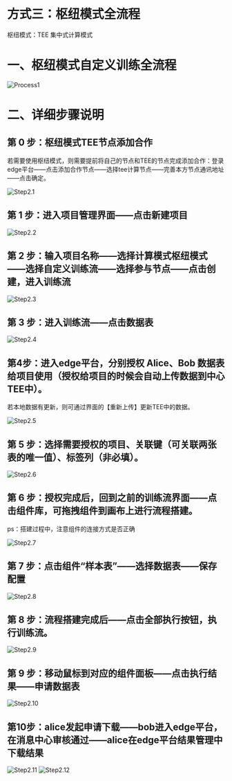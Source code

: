 # 方式三：枢纽模式全流程

枢纽模式：TEE 集中式计算模式

# 一、枢纽模式自定义训练全流程

![Process1](../../imgs/method3-1.jpeg)

# 二、详细步骤说明

## 第 0 步：枢纽模式TEE节点添加合作

若需要使用枢纽模式，则需要提前将自己的节点和TEE的节点完成添加合作：登录edge平台——点击添加合作节点——选择tee计算节点——完善本方节点通讯地址——点击确定。

![Step2.1](../../imgs/method3-2.png)

## 第 1 步：进入项目管理界面——点击新建项目

![Step2.2](../../imgs/method3-3.png)

## 第 2 步：输入项目名称——选择计算模式枢纽模式——选择自定义训练流——选择参与节点——点击创建，进入训练流

![Step2.3](../../imgs/method3-4.png)

## 第 3 步：进入训练流——点击数据表

![Step2.4](../../imgs/method3-5.png)

## 第4步：进入edge平台，分别授权 Alice、Bob 数据表给项目使用（授权给项目的时候会自动上传数据到中心TEE中）。

若本地数据有更新，则可通过界面的【重新上传】更新TEE中的数据。

![Step2.5](../../imgs/method3-6.png)

## 第 5 步：选择需要授权的项目、关联键（可关联两张表的唯一值）、标签列（非必填）。

![Step2.6](../../imgs/method3-7.png)

## 第 6 步：授权完成后，回到之前的训练流界面——点击组件库，可拖拽组件到画布上进行流程搭建。

ps：搭建过程中，注意组件的连接方式是否正确

![Step2.7](../../imgs/method3-8.png)

## 第 7 步：点击组件“样本表”——选择数据表——保存配置

![Step2.8](../../imgs/method3-9.png)

## 第 8 步：流程搭建完成后——点击全部执行按钮，执行训练流。

![Step2.9](../../imgs/method3-10.png)

## 第 9 步：移动鼠标到对应的组件面板——点击执行结果——申请数据表

![Step2.10](../../imgs/method3-11.png)

## 第10步：alice发起申请下载——bob进入edge平台，在消息中心审核通过——alice在edge平台结果管理中下载结果

![Step2.11](../../imgs/method3-12.png)
![Step2.12](../../imgs/method3-13.png)